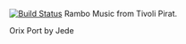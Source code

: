 
[![Build Status](https://travis-ci.org/oric-software/rambo.svg?branch=master)](https://travis-ci.org/oric-software/rambo)
Rambo Music from Tivoli Pirat.

Orix Port by Jede